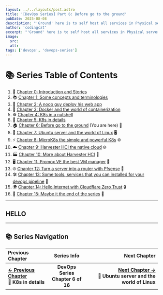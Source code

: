 ```yaml
---
layout: ../../layouts/post.astro
title: '[DevOps Series] Part 6: Before go to the ground'
pubDate: 2025-08-08
description: "'Ground' here is to self host all services in Physical servers that can be installed in a datacenter or your home. Usually we use cloud provider to host our services But what we need to do before go to the ground?"
author: 'codingcat'
excerpt: "'Ground' here is to self host all services in Physical servers that can be installed in a datacenter or your home. Usually we use cloud provider to host our services But what we need to do before go to the ground?"
image:
  src:
  alt:
tags: ['devops', 'devops-series']
---
```


# 📚 Series Table of Contents

1.  📖 [Chapter 0: Introduction and Stories](/posts/devops-part0) 
2.  📚 [Chapter 1: Some concepts and terminologies](/posts/devops-part1) 
3.  🚀 [Chapter 2: A noob guy deploy his web app](/posts/devops-part2) 
4.  🐳 [Chapter 3: Docker and the world of containerization](/posts/devops-part3) 
5.  ☸️ [Chapter 4: K8s in a nutshell](/posts/devops-part4) 
6.  🔧 [Chapter 5: K8s in details](/posts/devops-part5) 
7.  🏠 [Chapter 6: Before go to the ground](/posts/devops-part6) (You are here) 🎯
8.  🐧 [Chapter 7: Ubuntu server and the world of Linux](/posts/devops-part7) 🖥️
9.  ⚡ [Chapter 8: MicroK8s the simple and powerful K8s](/posts/devops-part8) ⚙️
10. ☁️ [Chapter 9: Harvester HCI the native cloud](/posts/devops-part9) 🌐
11. 🏭 [Chapter 10: More about Harvester HCI](/posts/devops-part10) 🏢
12. 🖥️ [Chapter 11: Promox VE the best VM manager](/posts/devops-part11) 💾
13. 🌐 [Chapter 12: Turn a server into a router with Pfsense](/posts/devops-part12) 🔌
14. 🛠️ [Chapter 13: Some tools, services that you can installed for your devops pipeline](/posts/devops-part13) 🔧
15. 🌍 [Chapter 14: Hello Internet with Cloudflare Zero Trust](/posts/devops-part14) 🔒
16. 🎉 [Chapter 15: Maybe it the end of the series](/posts/devops-part15) 🏁

---

## HELLO

---

## 📚 Series Navigation

| Previous Chapter                                |               Series Info                |                                                                   Next Chapter |
| :---------------------------------------------- | :--------------------------------------: | -----------------------------------------------------------------------------: |
| **[← Previous Chapter](/posts/devops-part5)**<br>**🔧 K8s in details** | **DevOps Series**<br>**Chapter 6 of 16** | **[Next Chapter →](/posts/devops-part7)**<br>**🐧 Ubuntu server and the world of Linux** |
